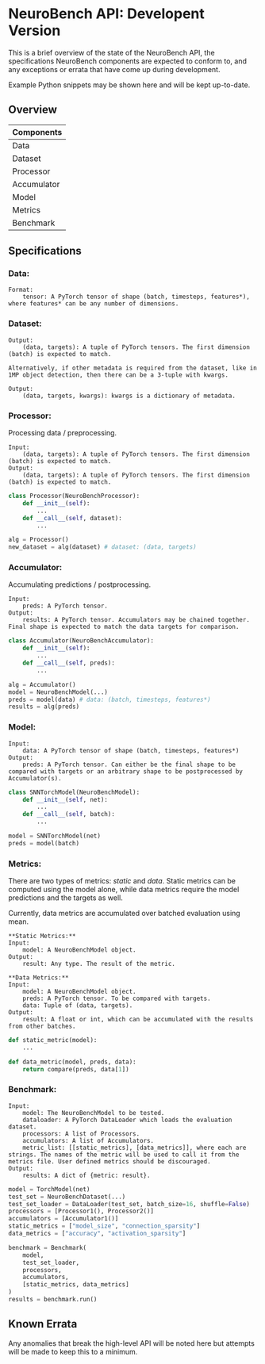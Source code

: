 # NeuroBench API: Developent Version
This is a brief overview of the state of the NeuroBench API, the specifications NeuroBench components are expected to conform to, and any exceptions or errata that have come up during development.  
  
Example Python snippets may be shown here and will be kept up-to-date.


## Overview
| **Components** |
|----------------|
| Data           |
| Dataset        |
| Processor      |
| Accumulator    |
| Model          |
| Metrics        |
| Benchmark      |

<div class="page"/>

## Specifications
### **Data:**
```
Format:
    tensor: A PyTorch tensor of shape (batch, timesteps, features*), where features* can be any number of dimensions.
```
### **Dataset:**
```
Output:
    (data, targets): A tuple of PyTorch tensors. The first dimension (batch) is expected to match.

Alternatively, if other metadata is required from the dataset, like in 1MP object detection, then there can be a 3-tuple with kwargs.

Output:
    (data, targets, kwargs): kwargs is a dictionary of metadata.
```
### **Processor:**

Processing data / preprocessing.

```
Input:
    (data, targets): A tuple of PyTorch tensors. The first dimension (batch) is expected to match.
Output:
    (data, targets): A tuple of PyTorch tensors. The first dimension (batch) is expected to match.
```
```python
class Processor(NeuroBenchProcessor):
    def __init__(self):
		...
    def __call__(self, dataset):
		...

alg = Processor()
new_dataset = alg(dataset) # dataset: (data, targets)
```
### **Accumulator:**

Accumulating predictions / postprocessing.

```
Input:
    preds: A PyTorch tensor.
Output:
    results: A PyTorch tensor. Accumulators may be chained together. Final shape is expected to match the data targets for comparison.
```
```python
class Accumulator(NeuroBenchAccumulator):
    def __init__(self):
        ...
    def __call__(self, preds):
        ...

alg = Accumulator()
model = NeuroBenchModel(...)
preds = model(data) # data: (batch, timesteps, features*)
results = alg(preds)
```

### **Model:**
```
Input:
    data: A PyTorch tensor of shape (batch, timesteps, features*)
Output:
    preds: A PyTorch tensor. Can either be the final shape to be compared with targets or an arbitrary shape to be postprocessed by Accumulator(s).
```
```python
class SNNTorchModel(NeuroBenchModel):
    def __init__(self, net):
		...
    def __call__(self, batch):
		...

model = SNNTorchModel(net)
preds = model(batch)
```
### **Metrics:**
There are two types of metrics: *static* and *data*. Static metrics can be computed using the model alone, while data metrics require the model predictions and the targets as well.

Currently, data metrics are accumulated over batched evaluation using mean.

```
**Static Metrics:**
Input:
    model: A NeuroBenchModel object.
Output:
    result: Any type. The result of the metric.
```

```
**Data Metrics:**
Input:
    model: A NeuroBenchModel object.
    preds: A PyTorch tensor. To be compared with targets.
    data: Tuple of (data, targets). 
Output:
    result: A float or int, which can be accumulated with the results from other batches.
```
```python
def static_metric(model):
    ...

def data_metric(model, preds, data):
    return compare(preds, data[1])
```

### **Benchmark:**
```
Input:
    model: The NeuroBenchModel to be tested.
    dataloader: A PyTorch DataLoader which loads the evaluation dataset.
    processors: A list of Processors.
    accumulators: A list of Accumulators.
    metric_list: [[static_metrics], [data_metrics]], where each are strings. The names of the metric will be used to call it from the metrics file. User defined metrics should be discouraged.
Output:
    results: A dict of {metric: result}.
```
```python
model = TorchModel(net)
test_set = NeuroBenchDataset(...)
test_set_loader = DataLoader(test_set, batch_size=16, shuffle=False)
processors = [Processor1(), Processor2()]
accumulators = [Accumulator1()]
static_metrics = ["model_size", "connection_sparsity"]
data_metrics = ["accuracy", "activation_sparsity"]

benchmark = Benchmark(
	model, 
	test_set_loader,
	processors,
    accumulators, 
	[static_metrics, data_metrics]
)
results = benchmark.run()

```

## Known Errata
Any anomalies that break the high-level API will be noted here but attempts will be made to keep this to a minimum.